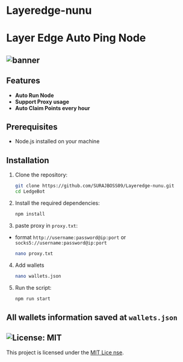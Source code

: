 # Layeredge-nunu
# Layer Edge Auto Ping Node

![banner](./img/image.png)
- 

## Features

- **Auto Run Node**
- **Support Proxy usage**
- **Auto Claim Points every hour**

## Prerequisites

- Node.js installed on your machine


## Installation

1. Clone the repository:
    ```sh
   git clone https://github.com/SURAJBOSS09/Layeredge-nunu.git
    cd LedgeBot

2. Install the required dependencies:
    ```sh
    npm install
    ```
3. paste proxy in `proxy.txt`:
-  format `http://username:password@ip:port` or `socks5://username:password@ip:port`
    ```sh
    nano proxy.txt
    ```
4. Add wallets
    ```sh
    nano wallets.json
    
4. Run the script:
    ```sh
    npm run start
    ```


## All wallets information saved at `wallets.json`


## ![License: MIT](https://img.shields.io/badge/License-MIT-yellow.svg)

This project is licensed under the [MIT Lice
nse](LICENSE).
